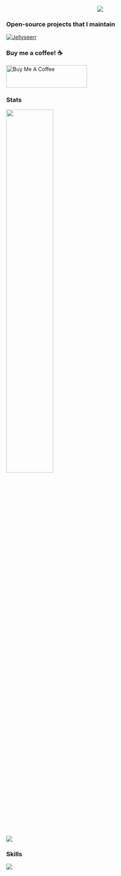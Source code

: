 <p align="center">
    <img src="https://readme-typing-svg.demolab.com/?lines=Full-stack%20junior%20developer;Enthusiastic%20Learner;Maldivian%20🇲🇻;&font=Fira%20Code&center=true&width=440&height=45&color=f75c7e&vCenter=true&pause=1000&size=22" /></a>
</p>

### Open-source projects that I maintain
 [![Jellyseerr](https://github-readme-stats.vercel.app/api/pin/?username=Fallenbagel&repo=jellyseerr)](https://github.com/Fallenbagel/jellyseerr)

### Buy me a coffee! ☕
<a href="https://www.buymeacoffee.com/fallen.bagel" target="_blank"><img src="https://cdn.buymeacoffee.com/buttons/v2/default-black.png" alt="Buy Me A Coffee" style="height: 60px !important;width: 217px !important;" ></a>

### Stats
<p>
  <img height="50%" width="auto" src ="https://github-readme-stats.vercel.app/api/top-langs/?username=fallenbagel&layout=compact&hide_border=true&theme=darcula&bg_color=00000000&langs_count=6"><br/>
  <img src ="https://github-readme-streak-stats.herokuapp.com?user=fallenbagel&theme=darcula&hide_border=true&background=FFFFFF00">
  <br>
</p>

### Skills
<p align="left">
  <a href="https://skillicons.dev">
    <img src="https://skillicons.dev/icons?i=git,docker,vim,ae,alpinejs,bash,blender,bootstrap,cloudflare,css,bots,express,fastapi,flask,github,graphql,html,ai,js,laravel,linux,mysql,neovim,nestjs,nextjs,nginx,nodejs,ps,php,postgres,powershell,postman,pr,py,raspberrypi,react,regex,rust,sqlite,tailwind,ts,unity,vscode,wordpress" />
  </a>
</p>

<br/>


